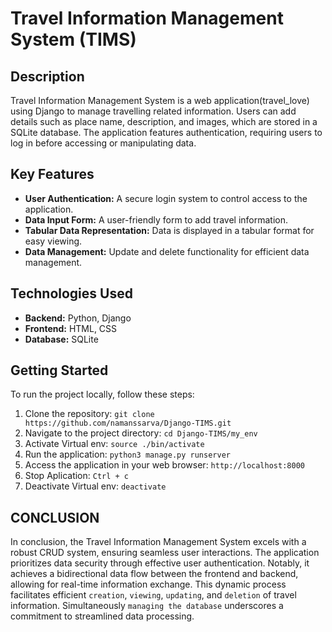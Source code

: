 # Travel Information Management System (TIMS)

## Description

Travel Information Management System is a web application(travel_love) using Django to manage travelling related information. Users can add details such as place name, description, and images, which are stored in a SQLite database. The application features authentication, requiring users to log in before accessing or manipulating data.

## Key Features

- **User Authentication:** A secure login system to control access to the application.
- **Data Input Form:** A user-friendly form to add travel information.
- **Tabular Data Representation:** Data is displayed in a tabular format for easy viewing.
- **Data Management:** Update and delete functionality for efficient data management.

## Technologies Used

- **Backend:** Python, Django
- **Frontend:** HTML, CSS
- **Database:** SQLite

## Getting Started

To run the project locally, follow these steps:

1. Clone the repository: `git clone https://github.com/namanssarva/Django-TIMS.git`
2. Navigate to the project directory: `cd Django-TIMS/my_env`
3. Activate Virtual env: `source ./bin/activate`
4. Run the application: `python3 manage.py runserver`
5. Access the application in your web browser: `http://localhost:8000`
6. Stop Aplication: `Ctrl + c`
7. Deactivate Virtual env: `deactivate`

## CONCLUSION

In conclusion, the Travel Information Management System excels with a robust CRUD system, ensuring seamless user interactions. The application prioritizes data security through effective user authentication. Notably, it achieves a bidirectional data flow between the frontend and backend, allowing for real-time information exchange. 
This dynamic process facilitates efficient `creation`, `viewing`, `updating`, and `deletion` of travel information. Simultaneously `managing the database` underscores a commitment to streamlined data processing.